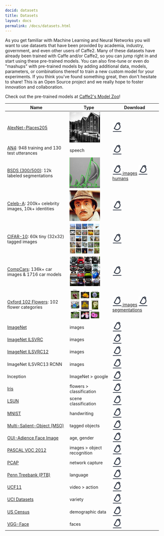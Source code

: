 ```yaml
---
docid: datasets
title: Datasets
layout: docs
permalink: /docs/datasets.html
---
```


As you get familiar with Machine Learning and Neural Networks you will want to use datasets that have been provided by academia, industry, government, and even other users of Caffe2. Many of these datasets have already been trained with Caffe and/or Caffe2, so you can jump right in and start using these pre-trained models. You can also fine-tune or even do "mashups" with pre-trained models by adding additional data, models, parameters, or combinations thereof to train a new custom model for your experiments. If you think you've found something great, then don't hesitate to share! This is an Open Source project and we really hope to foster innovation and collaboration.

Check out the pre-trained models at [Caffe2's Model Zoo](zoo.html)!

| Name                       | Type                        | Download                                                                                                                                                                         |
|----------------------------|-----------------------------|------------------------------------------------------------------------------------------------------------------------------------------------------------------------------|
| [AlexNet-Places205](http://places.csail.mit.edu/index.html)          | ![images > places recognition](../static/images/boathouse.png) | [![download](../static/images/download.png)](http://places.csail.mit.edu/model/placesCNN_upgraded.tar.gz)                                                   |
| [AN4](http://www.speech.cs.cmu.edu/databases/an4/): 948 training and 130 test utterances | speech                      | [![download](../static/images/download.png)](http://www.speech.cs.cmu.edu/databases/an4/an4_raw.bigendian.tar.gz)                                                                                   |
| [BSDS (300/500)](https://www2.eecs.berkeley.edu/Research/Projects/CS/vision/bsds/): 12k labeled segmentations | ![image segmentation](../static/images/sailboat.png) | [![download](../static/images/download.png) images](https://www2.eecs.berkeley.edu/Research/Projects/CS/vision/bsds/BSDS300-images.tgz) [![download](../static/images/download.png) humans](https://www2.eecs.berkeley.edu/Research/Projects/CS/vision/bsds/BSDS300-human.tgz)                                          |
| [Celeb-A](http://mmlab.ie.cuhk.edu.hk/projects/CelebA.html): 200k+ celebrity images, 10k+ identities | ![celebrity images](../static/images/celebrity.png)            | [![download](../static/images/download.png)](https://www.dropbox.com/sh/8oqt9vytwxb3s4r/AAB06FXaQRUNtjW9ntaoPGvCa?dl=0)                                                                         |
| [CIFAR-10](https://www.cs.toronto.edu/~kriz/cifar.html): 60k tiny (32x32) tagged images | ![tiny images](../static/images/cifar-tiny.png)                 | [![download](../static/images/download.png)](https://www.cs.toronto.edu/~kriz/cifar.html)                                                                                   |
| [CompCars](http://mmlab.ie.cuhk.edu.hk/datasets/comp_cars/index.html): 136k+ car images & 1716 car models | ![cars](../static/images/cars.png)                        | [![download](../static/images/download.png)](http://mmlab.ie.cuhk.edu.hk/datasets/comp_cars/index.html)                                                       |
| [Oxford 102 Flowers](http://www.robots.ox.ac.uk/~vgg/data/flowers/102/index.html): 102 flower categories | ![flowers](../static/images/flowers.png) | [![download](../static/images/download.png) images](http://www.robots.ox.ac.uk/~vgg/data/flowers/102/102flowers.tgz) [![download](../static/images/download.png) segmentations](http://www.robots.ox.ac.uk/~vgg/data/flowers/102/102segmentations.tgz)                                                                                                           |
| [ImageNet](http://image-net.org/)                   | images                      | [![download](../static/images/download.png)](http://image-net.org/download)                                                                                                               |
| [ImageNet ILSVRC](http://www.image-net.org/challenges/LSVRC/)            | images                      | [![download](../static/images/download.png)](http://www.image-net.org/challenges/LSVRC/)                                                                                     |
| [ImageNet ILSVRC12](http://www.image-net.org/challenges/LSVRC/2012/)          | images                      | [![download](../static/images/download.png)](http://www.image-net.org/challenges/LSVRC/2012/nonpub-downloads)                                           |
| ImageNet ILSVRC13 RCNN     | images                      | [![download](../static/images/download.png)](http://dl.caffe.berkeleyvision.org/bvlc_reference_rcnn_ilsvrc13.caffemodel)                     |
| Inception                  | ImageNet > google           | [![download](../static/images/download.png)](https://storage.googleapis.com/download.tensorflow.org/models/inception_dec_2015.zip) |
| [Iris](https://en.wikipedia.org/wiki/Iris_flower_data_set)                       | flowers > classification    | [![download](../static/images/download.png)](https://en.wikipedia.org/wiki/Iris_flower_data_set)                                                                     |
| [LSUN](http://lsun.cs.princeton.edu/2016/)                       | scene classification        | [![download](../static/images/download.png)](http://lsun.cs.princeton.edu/2016/)                                                                                                     |
| [MNIST](http://yann.lecun.com/exdb/mnist/)                      | handwriting                 | [![download](../static/images/download.png)](http://yann.lecun.com/exdb/mnist/)                                                                                                       |
| [Multi-Salient-Object (MSO)](http://www.cs.bu.edu/groups/ivc) | tagged objects              | [![download](../static/images/download.png)](http://www.cs.bu.edu/groups/ivc/data/SOS/MSO.zip)                                                                         |
| [OUI-Adience Face Image](http://www.openu.ac.il/home/hassner/Adience/data.html#agegender)     | age, gender                 | [![download](../static/images/download.png)](http://www.openu.ac.il/home/hassner/Adience/data.html#agegender)                                           |
| [PASCAL VOC 2012](http://host.robots.ox.ac.uk/pascal/VOC/)            | images > object recognition | [![download](../static/images/download.png)](http://host.robots.ox.ac.uk/pascal/VOC/)                                                                                           |
| [PCAP](http://www.netresec.com/?page=PcapFiles)                      | network capture             | [![download](../static/images/download.png)](http://www.netresec.com/?page=PcapFiles)                                                                                           |
| [Penn Treebank (PTB)](http://www.fit.vutbr.cz/~imikolov/rnnlm/)        | language                    | [![download](../static/images/download.png)](http://www.fit.vutbr.cz/~imikolov/rnnlm/simple-examples.tgz)                                               |                                                                                                            
| [UCF11](http://crcv.ucf.edu/data/UCF_YouTube_Action.php)                      | video > action              | [![download](../static/images/download.png)](http://crcv.ucf.edu/data/UCF_YouTube_Action.php)                                                                           |
| [UCI Datasets](https://archive.ics.uci.edu/ml/datasets.html)               | variety                     | [![download](../static/images/download.png)](https://archive.ics.uci.edu/ml/datasets.html)                                                                                 |
| [US Census](https://catalog.data.gov/dataset)                  | demographic data            | [![download](../static/images/download.png)](https://catalog.data.gov/dataset)                                                                                                         |
| [VGG-Face](http://www.robots.ox.ac.uk/~vgg/)                   | faces                       | [![download](../static/images/download.png)](http://www.robots.ox.ac.uk/~vgg/software/vgg_face/src/vgg_face_matconvnet.tar.gz)         |
